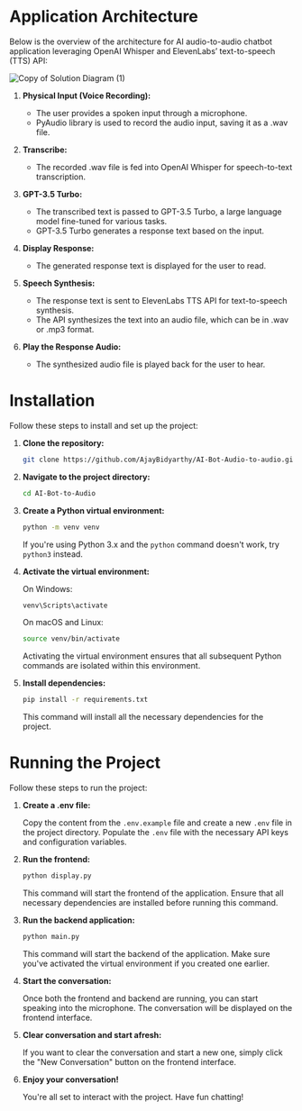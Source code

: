 # Application Architecture

Below is the overview of the architecture for AI audio-to-audio chatbot application leveraging OpenAI Whisper and ElevenLabs’ text-to-speech (TTS) API:

![Copy of Solution Diagram (1)](https://github.com/AjayBidyarthy/AI-Bot-Audio-to-audio/assets/29508011/aaf528fb-530b-489e-a92a-e3348ddd867d)


1. **Physical Input (Voice Recording):**
   - The user provides a spoken input through a microphone.
   - PyAudio library is used to record the audio input, saving it as a .wav file.

2. **Transcribe:**
   - The recorded .wav file is fed into OpenAI Whisper for speech-to-text transcription.

3. **GPT-3.5 Turbo:**
   - The transcribed text is passed to GPT-3.5 Turbo, a large language model fine-tuned for various tasks.
   - GPT-3.5 Turbo generates a response text based on the input.

4. **Display Response:**
   - The generated response text is displayed for the user to read.

5. **Speech Synthesis:**
   - The response text is sent to ElevenLabs TTS API for text-to-speech synthesis.
   - The API synthesizes the text into an audio file, which can be in .wav or .mp3 format.

6. **Play the Response Audio:**
   - The synthesized audio file is played back for the user to hear.





# Installation

Follow these steps to install and set up the project:

1. **Clone the repository:**

    ```bash
    git clone https://github.com/AjayBidyarthy/AI-Bot-Audio-to-audio.git
    ```

2. **Navigate to the project directory:**

    ```bash
    cd AI-Bot-to-Audio
    ```

3. **Create a Python virtual environment:**

    ```bash
    python -m venv venv
    ```

    If you're using Python 3.x and the `python` command doesn't work, try `python3` instead. 

4. **Activate the virtual environment:**

    On Windows:

    ```bash
    venv\Scripts\activate
    ```

    On macOS and Linux:

    ```bash
    source venv/bin/activate
    ```

    Activating the virtual environment ensures that all subsequent Python commands are isolated within this environment.

5. **Install dependencies:**

    ```bash
    pip install -r requirements.txt
    ```

    This command will install all the necessary dependencies for the project.




# Running the Project

Follow these steps to run the project:

1. **Create a .env file:**

    Copy the content from the `.env.example` file and create a new `.env` file in the project directory. Populate the `.env` file with the necessary API keys and configuration variables.

2. **Run the frontend:**

    ```bash
    python display.py
    ```

    This command will start the frontend of the application. Ensure that all necessary dependencies are installed before running this command.

3. **Run the backend application:**

    ```bash
    python main.py
    ```

    This command will start the backend of the application. Make sure you've activated the virtual environment if you created one earlier.

4. **Start the conversation:**

    Once both the frontend and backend are running, you can start speaking into the microphone. The conversation will be displayed on the frontend interface.

5. **Clear conversation and start afresh:**

    If you want to clear the conversation and start a new one, simply click the "New Conversation" button on the frontend interface.

6. **Enjoy your conversation!**

    You're all set to interact with the project. Have fun chatting!


